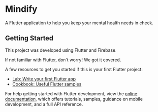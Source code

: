 # Mindify

A Flutter application to help you keep your mental health needs in check.

## Getting Started

This project was developed using Flutter and Firebase.

If not familiar with Flutter, don't worry! We got it covered.

A few resources to get you started if this is your first Flutter project:

- [Lab: Write your first Flutter app](https://docs.flutter.dev/get-started/codelab)
- [Cookbook: Useful Flutter samples](https://docs.flutter.dev/cookbook)

For help getting started with Flutter development, view the
[online documentation](https://docs.flutter.dev/), which offers tutorials,
samples, guidance on mobile development, and a full API reference.


